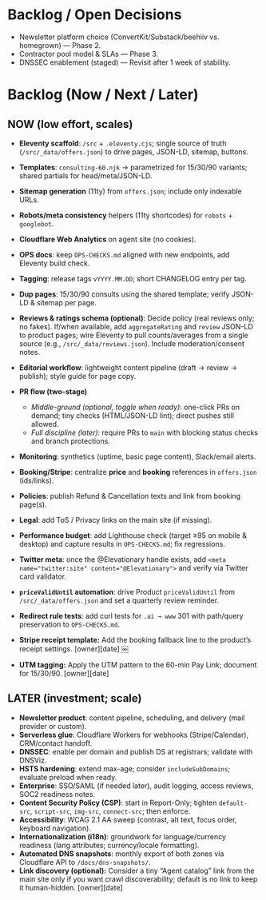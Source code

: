 # Backlog / Open Decisions

- Newsletter platform choice (ConvertKit/Substack/beehiiv vs. homegrown) — Phase 2.
- Contractor pool model & SLAs — Phase 3.
- DNSSEC enablement (staged) — Revisit after 1 week of stability.

# Backlog (Now / Next / Later)


## NOW (low effort, scales)
- **Eleventy scaffold**: `/src` + `.eleventy.cjs`; single source of truth (`/src/_data/offers.json`) to drive pages, JSON-LD, sitemap, buttons.
- **Templates**: `consulting-60.njk` → parametrized for 15/30/90 variants; shared partials for head/meta/JSON-LD.
- **Sitemap generation** (11ty) from `offers.json`; include only indexable URLs.
- **Robots/meta consistency** helpers (11ty shortcodes) for `robots` + `googlebot`.
- **Cloudflare Web Analytics** on agent site (no cookies).
- **OPS docs**: keep `OPS-CHECKS.md` aligned with new endpoints, add Eleventy build check.
- **Tagging**: release tags `vYYYY.MM.DD`; short CHANGELOG entry per tag.

- **Dup pages**: 15/30/90 consults using the shared template; verify JSON-LD & sitemap per page.
- **Reviews & ratings schema (optional)**: Decide policy (real reviews only; no fakes). If/when available, add `aggregateRating` and `review` JSON-LD to product pages; wire Eleventy to pull counts/averages from a single source (e.g., `/src/_data/reviews.json`). Include moderation/consent notes.
- **Editorial workflow**: lightweight content pipeline (draft → review → publish); style guide for page copy.
- **PR flow (two-stage)**
  - *Middle-ground (optional, toggle when ready):* one-click PRs on demand; tiny checks (HTML/JSON-LD lint); direct pushes still allowed.
  - *Full discipline (later):* require PRs to `main` with blocking status checks and branch protections.
- **Monitoring**: synthetics (uptime, basic page content), Slack/email alerts.
- **Booking/Stripe**: centralize **price** and **booking** references in `offers.json` (ids/links).
- **Policies**: publish Refund & Cancellation texts and link from booking page(s).
- **Legal**: add ToS / Privacy links on the main site (if missing).
- **Performance budget**: add Lighthouse check (target ≥95 on mobile & desktop) and capture results in `OPS-CHECKS.md`; fix regressions.
- **Twitter meta**: once the @Elevationary handle exists, add `<meta name="twitter:site" content="@Elevationary">` and verify via Twitter card validator.
- **`priceValidUntil` automation**: drive Product `priceValidUntil` from `/src/_data/offers.json` and set a quarterly review reminder.
- **Redirect rule tests**: add curl tests for `.ai → www` 301 with path/query preservation to `OPS-CHECKS.md`.
- **Stripe receipt template:** Add the booking fallback line to the product’s receipt settings. [owner][date]  ￼
- **UTM tagging:** Apply the UTM pattern to the 60-min Pay Link; document for 15/30/90. [owner][date] 

## LATER (investment; scale)
- **Newsletter product**: content pipeline, scheduling, and delivery (mail provider or custom).
- **Serverless glue**: Cloudflare Workers for webhooks (Stripe/Calendar), CRM/contact handoff.
- **DNSSEC**: enable per domain and publish DS at registrars; validate with DNSViz.
- **HSTS hardening**: extend max-age; consider `includeSubDomains`; evaluate preload when ready.
- **Enterprise**: SSO/SAML (if needed later), audit logging, access reviews, SOC2 readiness notes.
- **Content Security Policy (CSP)**: start in Report-Only; tighten `default-src`, `script-src`, `img-src`, `connect-src`; then enforce.
- **Accessibility**: WCAG 2.1 AA sweep (contrast, alt text, focus order, keyboard navigation).
- **Internationalization (i18n)**: groundwork for language/currency readiness (lang attributes; currency/locale formatting).
- **Automated DNS snapshots**: monthly export of both zones via Cloudflare API to `/docs/dns-snapshots/`.
- **Link discovery (optional):** Consider a tiny “Agent catalog” link from the main site only if you want crawl discoverability; default is no link to keep it human-hidden. [owner][date] 
